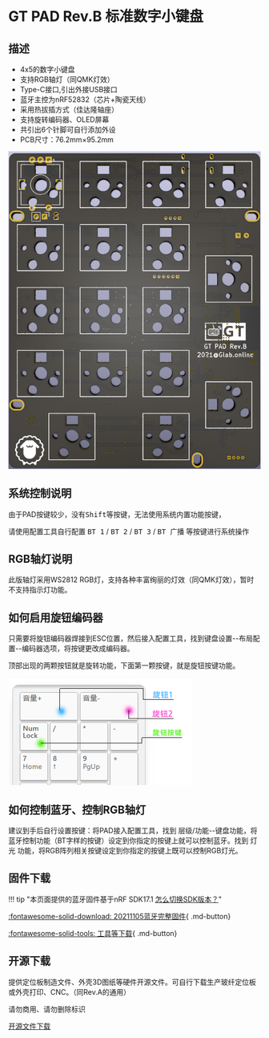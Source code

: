GT PAD Rev.B 标准数字小键盘
=====================

## 描述

- 4x5的数字小键盘
- 支持RGB轴灯（同QMK灯效）
- Type-C接口,引出外接USB接口
- 蓝牙主控为nRF52832（芯片+陶瓷天线）
- 采用热拔插方式（佳达隆轴座）
- 支持旋转编码器、OLED屏幕
- 共引出6个针脚可自行添加外设
- PCB尺寸：76.2mm×95.2mm

![](../img/gt-pad_b.jpg "GT Pad Rev.B PCB")

## 系统控制说明

由于PAD按键较少，没有<kbd>Shift</kbd>等按键，无法使用系统内置功能按键，

请使用配置工具自行配置 <kbd>BT 1</kbd> / <kbd>BT 2</kbd> / <kbd>BT 3</kbd> / <kbd>BT 广播</kbd> 等按键进行系统操作

## RGB轴灯说明

此版轴灯采用WS2812 RGB灯，支持各种丰富绚丽的灯效（同QMK灯效），暂时不支持指示灯功能。

## 如何启用旋钮编码器

只需要将旋钮编码器焊接到ESC位置，然后接入配置工具，找到键盘设置--布局配置--编码器选项，将按键更改成编码器。

顶部出现的两颗按钮就是旋转功能，下面第一颗按键，就是旋钮按键功能。

![](../img/rotary.png "按键示意图")


## 如何控制蓝牙、控制RGB轴灯

建议到手后自行设置按键：将PAD接入配置工具，找到 层级/功能--键盘功能，将蓝牙控制功能（BT字样的按键）设定到你指定的按键上就可以控制蓝牙。找到 灯光 功能，将RGB阵列相关按键设定到你指定的按键上既可以控制RGB灯光。

## 固件下载

!!! tip  "本页面提供的蓝牙固件基于nRF SDK17.1    [怎么切换SDK版本？](../faq.md#怎样切换不同SDK版本的固件)"

[:fontawesome-solid-download:  20211105蓝牙完整固件](http://glab.online/down/sdk17/gt-pad-b-nrf52_all-20211105-11d28f72.hex){ .md-button}

[:fontawesome-solid-tools:  工具等下载](../down/download.md){ .md-button}

## 开源下载

提供定位板制造文件、外壳3D图纸等硬件开源文件。可自行下载生产玻纤定位板或外壳打印、CNC。（同Rev.A的通用）

请勿商用、请勿删除标识

<a href="https://eyun.baidu.com/s/3brmyk0n" class="button">开源文件下载</a>
